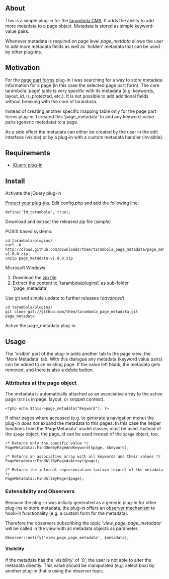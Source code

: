 About
-----

This is a simple plug-in for the [tarambola CMS][tarambola]. It adds the ability to add more metadata to a page object.
Metadata is stored as simple keyword-value pairs.

Whenever metadata is required on page level _page\_metdata_ allows the user to add more metadata fields
as well as 'hidden' metadata that can be used by other plug-ins.

Motivation
----------

For the [page part forms][page_part_forms] plug-in I was searching for a way to store metadata information for a page
(in this case the selected page part form). The core tarambola 'page' table is very specific with its metadata
(e.g. keywords, layout\_id, is\_protected, etc.). It is not possible to add additional fields without breaking with the
core of tarambola.

Instead of creating another specific mapping table only for the page part forms plug-in, I created this 'page\_metadata'
to add any keyword-value pairs (generic metadata) to a page.

As a side effect the metadata can either be created by the user in the edit interface (visible) or by a plug-in with a
custom metadata handler (invisible).

Requirements
------------

- [jQuery plug-in](http://github.com/tuupola/tarambola_jquery/tree/master)

Install
-------

Activate the jQuery plug-in

[Protect your plug-ins](http://forum.madebytarambola.com/topic/1233). Edit config.php and add the following line:
    
    define('IN_tarambola', true);

Download and extract the released zip file (_simple_)
    
POSIX based systems:
    
    cd tarambola/plugins/
    curl -O http://cloud.github.com/downloads/them/tarambola_page_metadata/page_metadata-v1.0.0.zip
    unzip page_metadata-v1.0.0.zip

Microsoft Windows:

1. Download the [zip file](http://cloud.github.com/downloads/them/tarambola_page_metadata/page_metadata-v1.0.0.zip)
2. Extract the content to 'tarambola\\plugins\\' as sub-folder 'page_metadata'

Use git and simple update to further releases (_advanced_)
    
    cd tarambola/plugins/
    git clone git://github.com/them/tarambola_page_metadata.git page_metadata

Active the page_metadata plug-in

Usage
-----

The 'visible' part of the plug-in adds another tab to the page view: the 'More Metadata' tab.
With this dialogue any metadata (keyword value pairs) can be added to an existing page.
If the value left blank, the metadata gets removed, and there is also a delete button.

### Attributes at the page object

The metadata is automatically attached as an associative array to the active page
(`$this` in page, layout, or snippet context).

    <?php echo $this->page_metadata["Keyword"]; ?>

If other pages where accessed (e.g. to generate a navigation menu) the plug-in _does not_ expand the metadata to this pages.
In this case the helper functions from the 'PageMetadata' model classes must be used. Instead of the `$page` object, the
page\_id can be used instead of the `$page` object, too.

    /* Returns only the specific value */
    PageMetadata::FindOneByPageAndKeyword($page, $keyword);

    /* Returns an associative array with all keywords and their values */
    PageMetadata::FindAllByPageAsArray($page);

    /* Returns the internal representation (active record) of the metadata */
    PageMetadata::FindAllByPage($page);
    
### Extensibility and Observers

Because the plug-in was initially generated as a generic plug-in for other plug-ins to store metadata, the plug-in offers
an [observer mechanism](http://www.madebytarambola.com/docs/plugins-api/the-observer-system.html) to hook-in functionality
(e.g. a custom form for the metadata).

Therefore the observers subscribing the topic '_view\_page\_page\_metadata_' will be called in the view with all metadata
objects as parameter.

    Observer::notify('view_page_page_metadata', $metadata);

#### Visibility

If the metadata has the 'visibility' of '0', the user is not able to alter the metadata directly. This value should
be manipulated (e.g. select box) by another plug-in that is using the observer topic.

[tarambola]: http://www.madebytarambola.com/
[page_part_forms]: http://github.com/them/tarambola_page_part_forms